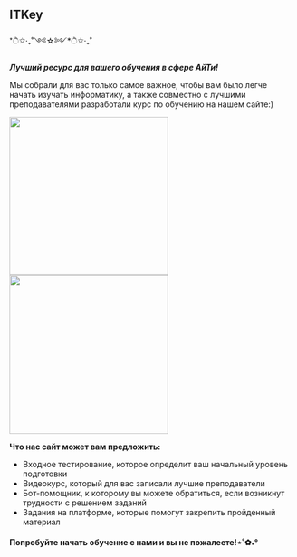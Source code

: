 ## ITKey
*ੈ✩‧₊˚༺☆༻*ੈ✩‧₊˚

***Лучший ресурс для вашего обучения в сфере АйТи!***

Мы собрали для вас только самое важное, чтобы вам было легче начать изучать информатику, а также совместно с лучшими преподавателями разработали курс по обучению на нашем сайте:)
<p align = "left">
  <img src="https://img.freepik.com/free-vector/isometric-cms-concept_23-2148807389.jpg" width="280" height="280">
  <img src="https://img.freepik.com/premium-photo/automated-testing-abstract-concept-vector-illustration_916191-84913.jpg?w=996" width="280" height="280">
</p>

**Что нас сайт может вам предложить:**
* Входное тестирование, которое определит ваш начальный уровень подготовки
* Видеокурс, который для вас записали лучшие преподаватели
* Бот-помощник, к которому вы можете обратиться, если возникнут трудности с решением заданий
* Задания на платформе, которые помогут закрепить пройденный материал
#### Попробуйте начать обучение с нами и вы не пожалеете!⋆˚✿˖°
